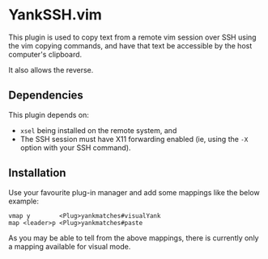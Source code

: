 # YankSSH.vim

This plugin is used to copy text from a remote vim session over SSH using the
vim copying commands, and have that text be accessible by the host computer's
clipboard.

It also allows the reverse.

## Dependencies

This plugin depends on:
* `xsel` being installed on the remote system, and
* The SSH session must have X11 forwarding enabled (ie, using the `-X` option
  with your SSH command).

## Installation


Use your favourite plug-in manager and add some mappings like the below example:

```vim
vmap y        <Plug>yankmatches#visualYank
map <leader>p <Plug>yankmatches#paste
```

As you may be able to tell from the above mappings, there is currently only a
mapping available for visual mode.
